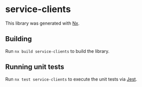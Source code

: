 # service-clients

This library was generated with [Nx](https://nx.dev).

## Building

Run `nx build service-clients` to build the library.

## Running unit tests

Run `nx test service-clients` to execute the unit tests via [Jest](https://jestjs.io).
